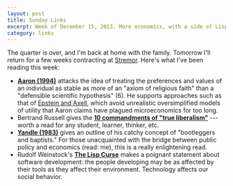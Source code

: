 ```yaml
---
layout: post
title: Sunday Links
excerpt: Week of December 15, 2013. More economics, with a side of Lisp.
category: links
---
```


The quarter is over, and I'm back at home with the family. Tomorrow I'll return
for a few weeks contracting at [Stremor][1]. Here's what I've been reading this
week:

- [**Aaron (1994)**][3] attacks the idea of treating the preferences and values
  of an individual as stable as more of an "axiom of religious faith" than a
  "defensible scientific hypothesis" (6). He supports approaches such as that of
  [Epstein and Axell][4], which avoid unrealistic oversimplified models of
  utility that Aaron claims have plagued microeconomics for too long.
- Bertrand Russell gives the [**10 commandments of "true liberalism"**][5] ---
  worth a read for any student, learner, thinker, etc.
- [**Yandle (1983)**][6] gives an outline of his catchy concept of "bootleggers
  and baptists." For those unacquainted with the bridge between public policy
  and economics (read: me), this is a really enlightening read.
- Rudolf Weinstock's [**The Lisp Curse**][2] makes a poignant statement about
  software development: the people developing may be as affected by their tools
  as they affect their environment. Technology affects our social behavior.

[1]: http://stremor.com
[2]: http://www.winestockwebdesign.com/Essays/Lisp_Curse.html
[3]: http://www.jstor.org/stable/2138534
[4]: https://en.wikipedia.org/wiki/Sugarscape
[5]: http://news.google.com/newspapers?id=NcJVAAAAIBAJ&sjid=tr0DAAAAIBAJ&pg=6918%2C334589
[6]: http://object.cato.org/sites/cato.org/files/serials/files/regulation/1983/5/v7n3-3.pdf
